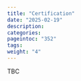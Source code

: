 ```yaml
---
title: "Certification"
date: "2025-02-19"
description:
categories:
pageintoc: "352"
tags:
weight: "4"
---
```


<a id="certification-ovh-opennebula-onprem-cloud-solution"></a>

<!--# Certification -->

TBC
